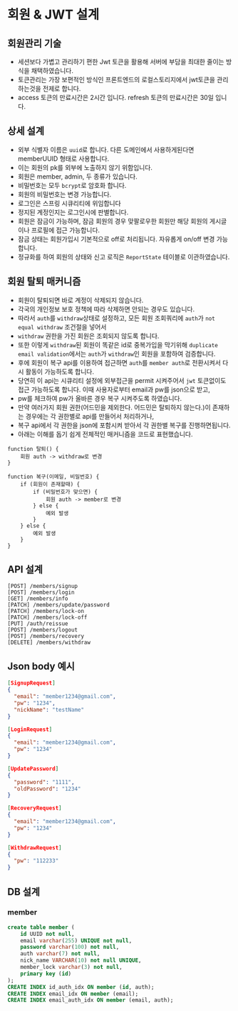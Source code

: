 # 회원 & JWT 설계

## 회원관리 기술
* 세션보다 가볍고 관리하기 편한 Jwt 토큰을 활용해 서버에 부담을 최대한 줄이는 방식을 채택하였습니다.
* 토큰관리는 가장 보편적인 방식인 프론트엔드의 로컬스토리지에서 jwt토큰을 관리하는것을 전제로 합니다.
* access 토큰의 만료시간은 2시간 입니다. refresh 토큰의 만료시간은 30일 입니다.

## 상세 설계
* 외부 식별자 이름은 `uuid`로 합니다. 다른 도메인에서 사용하게된다면 memberUUID 형태로 사용합니다.
* 이는 회원의 pk를 외부에 노출하지 않기 위함입니다.
* 회원은 member, admin, 두 종류가 있습니다.
* 비밀번호는 모두 `bcrypt`로 암호화 합니다.
* 회원의 비밀번호는 변경 가능합니다.
* 로그인은 스프링 시큐리티에 위임합니다
* 정지된 계정인지는 로그인시에 판별합니다.
* 회원은 잠금이 가능하며, 잠금 회원의 경우 맞팔로우한 회원만 해당 회원의 게시글이나 프로필에 접근 가능합니다.
* 잠금 상태는 회원가입시 기본적으로 off로 처리됩니다. 자유롭게 on/off 변경 가능합니다.
* 정규화를 하여 회원의 상태와 신고 로직은 `ReportState` 테이블로 이관하였습니다.

## 회원 탈퇴 매커니즘
* 회원이 탈퇴되면 바로 계정이 삭제되지 않습니다.
* 각국의 개인정보 보호 정책에 따라 삭제하면 안되는 경우도 있습니다.
* 따라서 `auth`를 `withdraw`상태로 설정하고, 모든 회원 조회쿼리에 `auth`가 `not equal withdraw` 조건절을 넣어서
* `withdraw` 권한을 가진 회원은 조회되지 않도록 합니다.
* 또한 이렇게 `withdraw`된 회원이 똑같은 id로 중복가입을 막기위해 `duplicate email validation`에서는 `auth`가 `withdraw`인 회원을 포함하여 검증합니다.
* 후에 회원이 복구 api를 이용하여 접근하면 `auth`를 `member auth`로 전환시켜서 다시 활동이 가능하도록 합니다.
* 당연히 이 api는 시큐리티 설정에 외부접근을 permit 시켜주어서 `jwt` 토큰없이도 접근 가능하도록 합니다. 이때 사용자로부터 email과 pw를 json으로 받고,
* pw를 체크하여 pw가 올바른 경우 복구 시켜주도록 하였습니다.
* 만약 여러가지 회원 권한(어드민을 제외한다. 어드민은 탈퇴하지 않는다.)이 존재하는 경우에는 각 권한별로 api를 만들어서 처리하거나,
* 복구 api에서 각 권한을 json에 포함시켜 받아서 각 권한별 복구를 진행하면됩니다.
* 아래는 이해를 돕기 쉽게 전체적인 매커니즘을 코드로 표현했습니다.
```
function 탈퇴() {
    회원 auth -> withdraw로 변경
}

function 복구(이메일, 비밀번호) {
    if (회원이 존재할때) {
        if (비밀번호가 맞으면) {
            회원 auth -> member로 변경
        } else {
            예외 발생
        }
    } else {
        예외 발생
    }
}
```

## API 설계
```
[POST] /members/signup
[POST] /members/login
[GET] /members/info
[PATCH] /members/update/password
[PATCH] /members/lock-on
[PATCH] /members/lock-off
[PUT] /auth/reissue
[POST] /members/logout
[POST] /members/recovery
[DELETE] /members/withdraw
```

## Json body 예시
```json
[SignupRequest]
{
  "email": "member1234@gmail.com",
  "pw": "1234",
  "nickName": "testName"
}

[LoginRequest]
{
  "email": "member1234@gmail.com",
  "pw": "1234"
}

[UpdatePassword]
{
  "password": "1111",
  "oldPassword": "1234"
}

[RecoveryRequest]
{
  "email": "member1234@gmail.com",
  "pw": "1234"
}

[WithdrawRequest]
{
  "pw": "112233"
}
```

## DB 설계
### member
```sql
create table member (
    id UUID not null,
    email varchar(255) UNIQUE not null,
    password varchar(100) not null,
    auth varchar(7) not null,
    nick_name VARCHAR(10) not null UNIQUE,
    member_lock varchar(3) not null,
    primary key (id)
);
CREATE INDEX id_auth_idx ON member (id, auth);
CREATE INDEX email_idx ON member (email);
CREATE INDEX email_auth_idx ON member (email, auth);
```
